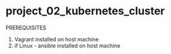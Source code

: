 # project_02_kubernetes_cluster

PREREQUISITES
1. Vagrant installed on host machine
2. if Linux - ansible installed on host machine

